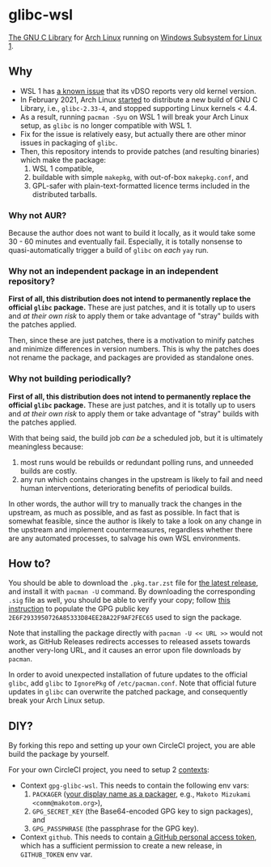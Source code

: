 # glibc-wsl

[The GNU C Library](https://www.gnu.org/software/libc/) for [Arch Linux](https://archlinux.org/) running on [Windows Subsystem for Linux 1](https://docs.microsoft.com/en-us/windows/wsl/).

## Why

- WSL 1 has [a known issue](https://github.com/microsoft/WSL/issues/3023#issuecomment-452339739) that its vDSO reports very old kernel version.
- In February 2021, Arch Linux [started](<(https://github.com/archlinux/svntogit-packages/commit/893b1c268abc8822332655865e3d4546025a9b4b#diff-37538beb61ff63edebbf735dfcf39e5d732f49183d6beb097169d971875ca422R54)>) to distribute a new build of GNU C Library, i.e., `glibc-2.33-4`, and stopped supporting Linux kernels < 4.4.
- As a result, running `pacman -Syu` on WSL 1 will break your Arch Linux setup, as `glibc` is no longer compatible with WSL 1.
- Fix for the issue is relatively easy, but actually there are other minor issues in packaging of `glibc`.
- Then, this repository intends to provide patches (and resulting binaries) which make the package:
  1. WSL 1 compatible,
  2. buildable with simple `makepkg`, with out-of-box `makepkg.conf`, and
  3. GPL-safer with plain-text-formatted licence terms included in the distributed tarballs.

### Why not AUR?

Because the author does not want to build it locally, as it would take some 30 - 60 minutes and eventually fail.
Especially, it is totally nonsense to quasi-automatically trigger a build of `glibc` on _each_ `yay` run.

### Why not an independent package in an independent repository?

**First of all, this distribution does not intend to permanently replace the official `glibc` package.**
These are just patches, and it is totally up to users and _at their own risk_ to apply them or take advantage of "stray" builds with the patches applied.

Then, since these are just patches, there is a motivation to minify patches and minimize differences in version numbers.
This is why the patches does not rename the package, and packages are provided as standalone ones.

### Why not building periodically?

**First of all, this distribution does not intend to permanently replace the official `glibc` package.**
These are just patches, and it is totally up to users and _at their own risk_ to apply them or take advantage of "stray" builds with the patches applied.

With that being said, the build job _can be_ a scheduled job, but it is ultimately meaningless because:

1. most runs would be rebuilds or redundant polling runs, and unneeded builds are costly.
2. any run which contains changes in the upstream is likely to fail and need human interventions, deteriorating benefits of periodical builds.

In other words, the author will try to manually track the changes in the upstream, as much as possible, and as fast as possible.
In fact that is somewhat feasible, since the author is likely to take a look on any change in the upstream and implement countermeasures, regardless whether there are any automated processes, to salvage his own WSL environments.

## How to?

You should be able to download the `.pkg.tar.zst` file for [the latest release](https://github.com/makotom/glibc-wsl/releases/latest), and install it with `pacman -U` command.
By downloading the corresponding `.sig` file as well, you should be able to verify your copy; follow [this instruction](https://wiki.archlinux.org/title/Pacman/Package_signing#Adding_unofficial_keys) to populate the GPG public key `2E6F2933950726A85333D84EE28A22F9AF2FEC65` used to sign the package.

Note that installing the package directly with `pacman -U << URL >>` would not work, as GitHub Releases redirects accesses to released assets towards another very-long URL, and it causes an error upon file downloads by `pacman`.

In order to avoid unexpected installation of future updates to the official `glibc`, add `glibc` to `IgnorePkg` of `/etc/pacman.conf`.
Note that official future updates in `glibc` can overwrite the patched package, and consequently break your Arch Linux setup.

## DIY?

By forking this repo and setting up your own CircleCI project, you are able build the package by yourself.

For your own CircleCI project, you need to setup 2 [contexts](https://circleci.com/docs/2.0/contexts/):

- Context `gpg-glibc-wsl`. This needs to contain the following env vars:
  1. `PACKAGER` ([your display name as a packager](https://wiki.archlinux.org/title/Makepkg#Packager_information), e.g., `Makoto Mizukami <comm@makotom.org>`),
  2. `GPG_SECRET_KEY` (the Base64-encoded GPG key to sign packages), and
  3. `GPG_PASSPHRASE` (the passphrase for the GPG key).
- Context `github`. This needs to contain [a GitHub personal access token](https://help.github.com/en/github/authenticating-to-github/creating-a-personal-access-token-for-the-command-line), which has a sufficient permission to create a new release, in `GITHUB_TOKEN` env var.
